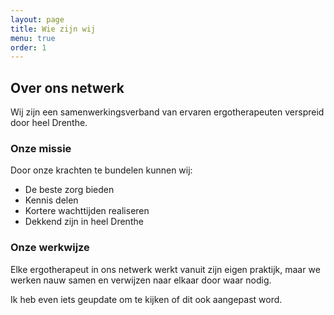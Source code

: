 ```yaml
---
layout: page
title: Wie zijn wij
menu: true
order: 1
---
```

## Over ons netwerk

Wij zijn een samenwerkingsverband van ervaren ergotherapeuten verspreid door heel Drenthe. 

### Onze missie

Door onze krachten te bundelen kunnen wij:

* De beste zorg bieden
* Kennis delen
* Kortere wachttijden realiseren
* Dekkend zijn in heel Drenthe

### Onze werkwijze

Elke ergotherapeut in ons netwerk werkt vanuit zijn eigen praktijk, maar we werken nauw samen en verwijzen naar elkaar door waar nodig.



Ik heb even iets geupdate om te kijken of dit ook aangepast word.

